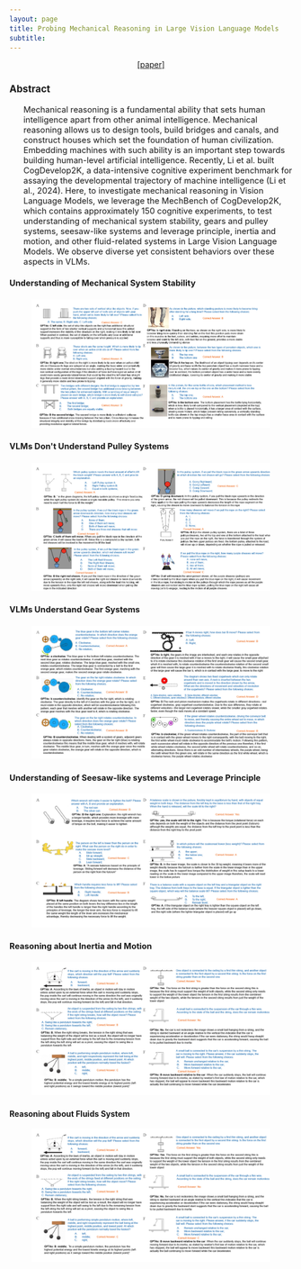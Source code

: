 ```yaml
---
layout: page
title: Probing Mechanical Reasoning in Large Vision Language Models
subtitle: 
---
```


[//]: # (<h3 style='margin-bottom: 10pt;'>Topics</h3>)

<center>
<div class="assets">
<a href="https://arxiv.org/abs/2410.00318" target="_blank">[paper]</a>
</div>
</center>

<div class='description' style='font-size: 11pt;margin-bottom: 10pt'>
<h3>Abstract</h3>
<ul>
    Mechanical reasoning is a fundamental ability that sets human intelligence apart from other animal intelligence. Mechanical reasoning allows us to design tools, build bridges and canals, and construct houses which set the foundation of human civilization. Embedding machines with such ability is an important step towards building human-level artificial intelligence. Recently, Li et al. built CogDevelop2K, a data-intensive cognitive experiment benchmark for assaying the developmental trajectory of machine intelligence (Li et al., 2024). Here, to investigate mechanical reasoning in Vision Language Models, we leverage the MechBench of CogDevelop2K, which contains approximately 150 cognitive experiments, to test understanding of mechanical system stability, gears and pulley systems, seesaw-like systems and leverage principle, inertia and motion, and other fluid-related systems in Large Vision Language Models. We observe diverse yet consistent behaviors over these aspects in VLMs.
</ul>

<h4>Understanding of Mechanical System Stability</h4>
<!--
<p>
VLMs performance in intuitively evaluating system stability is not ideal, however here we observe some interesting phenomena. Models excel at identifying objects in images, and they not only understand what the objects are, the models also successfully recognize their mechanical states as well. Also, the models could effectively connect mechanical descriptions with the corresponding mechanical scenarios. In Experiments 2B and 2F, the models could recognize the two chairs and the two bottles, and their mechanical situations; however, the models still failed to provide the correct answers in the experiments. For instance, in Experiment 2B, the model explains, "the stool on the right is more likely to tip over when an active child sits on it because its legs are splayed at an angle, making the base wider and potentially more stable under normal circumstances but also adding a tipping hazard due to the non-vertical configuration of the legs". The model correctly notices that it’s the angle of the leg that matters for the stability of the system. However, it reasons completely the opposite way to correct answers. When the leg’s angle wider, it’s actually more stable. It’s a very intuitive physical problem for humans but the models fail, even though they still demonstrate step-by-step reasoning abilities in this case. In Experiment 2F, the model is correct that the bottle on the bottom "has a larger area of contact with the surface, creating more friction, which helps prevent rolling". However, the model fails to realize one bottle is standing, and one bottle is rolling, and sliding friction and rolling friction are completely different. In contrast, humans can easily solve these problems intuitively.
</p>
-->
<figure>
    <img src="/img/CogDevelop2K/System2ReasoningatScale_MechReason/Case_1.jpg">
</figure>

<h4>VLMs Don't Understand Pulley Systems</h4>
<!--
<p>We find that current VLMs struggle to handle pulley systems. There are generally three failures in VLMs' reasoning about pulley systems: first, VLMs are not able to identify which are the movable pulleys in the system, and second, VLMs exhibit relatively low accuracy in determining whether an object is rising or falling through pulley systems.</p>

<p>VLMs perform poorly in recognizing movable pulley systems. In one experiment, the image includes a standard single movable pulley system and a standard single fixed pulley system. The question "Which system requires less effort?" essentially asks whether the model can correctly select the movable pulley. Clearly, the model failed in its selection, as it straightforwardly provided an incorrect answer in its explanation. VLMs also struggle in predicting whether a suspended weight is being lifted or lowered through a pulley system. Multiple experiments either directly or indirectly reflect this issue, with one experiment being the most direct and concise. In this case, the weight is directly attached to the movable pulley, and by pulling the other end of the rope, the pulley and the weight are lifted. However, the model's response was the exact opposite of the correct answer. In its explanation, the model seemed to imply that the pulley was not fixed (though it did not explicitly state that it was a movable pulley), and the physics it provided was entirely incorrect. Therefore, we can hypothesize that the model's poor performance in predicting the weight's movement may be due to its limited ability to recognize movable pulleys. However, the specific reasons require further experiments to be analyzed in detail.</p>

<p>The above issues confirm that VLMs still have limitations in recognizing pulley systems. For individuals with some mechanical experience, identifying simple pulley systems through basic diagrams is not difficult.</p>
-->

<figure>
    <img src="/img/CogDevelop2K/System2ReasoningatScale_MechReason/Case_2.jpg">
</figure>

<h4>VLMs Understand Gear Systems</h4>
<figure>
    <img src="/img/CogDevelop2K/System2ReasoningatScale_MechReason/Case_3.jpg">
</figure>

<h4>Understanding of Seesaw-like systems and Leverage Principle</h4>
<figure>
    <img src="/img/CogDevelop2K/System2ReasoningatScale_MechReason/Case_4.jpg">
</figure>

<h4>Reasoning about Inertia and Motion</h4>
<figure>
    <img src="/img/CogDevelop2K/System2ReasoningatScale_MechReason/Case_5.jpg">
</figure>
</div>

<h4>Reasoning about Fluids System</h4>
<figure>
    <img src="/img/CogDevelop2K/System2ReasoningatScale_MechReason/Case_5.jpg">
</figure>
</div>
